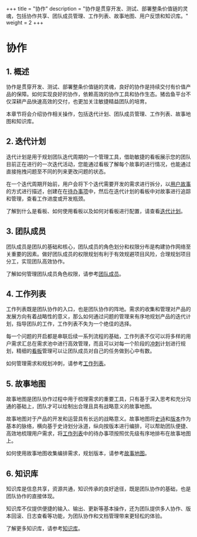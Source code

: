 +++
title = "协作"
description = "协作是贯穿开发、测试、部署整条价值链的灵魂，包括协作共享、团队成员管理、工作列表、故事地图、用户反馈和知识库。"
weight = 2
+++

# 协作

## 1. 概述

协作是贯穿开发、测试、部署整条价值链的灵魂，良好的协作是持续交付有价值产品的保障。如何实现良好的协作，依赖高效的协作工具和协作生态。猪齿鱼平台不仅深耕产品快速高效的交付，也更加关注敏捷精益团队的培育。

本章节将会介绍协作相关操作，包括迭代计划、团队成员管理、工作列表、故事地图和知识库。

## 2. 迭代计划

迭代计划是用于规划团队迭代周期的一个管理工具，借助敏捷的看板展示您的团队目前正在进行的一次迭代活动，您能通过看板了解每个故事的进行情况，也能通过直接拖拽问题至不同的列来更改问题的状态。

在一个迭代周期开始前，用户会将下个迭代需要开发的需求进行拆分，以[用户故事](./work-lists/user-story)的方式进行描述，创建在在[待办事项](./work-lists)中，然后在迭代计划的看板中对故事进行追踪和管理，查看工作进度或开发瓶颈。

了解到什么是看板、如何使用看板以及如何对看板进行配置，请查看[迭代计划](./iteration-plan)。

## 3. 团队成员

团队成员是团队的基础和核心，团队成员的角色划分和权限分布是构建协作网络至关重要的因素。做好团队成员的权限规划有利于有效规避项目风险，合理规划项目分工，实现团队高效协作。

了解如何管理团队成员角色权限，请参考[团队成员](./teammember)。

## 4. 工作列表

工作列表既是团队协作的入口，也是团队协作的阵地。需求的收集和管理对产品的发展方向有着战略性的意义，那么如何通过问题的管理来有序地规划产品的迭代计划，指导团队的工作，工作列表不失为一个绝佳的选择。

每一个问题的开启都是串联后续一系列流程的基础，工作列表不仅可以将多样的用户需求汇总在需求池中进行高效管理，而且可以对每一个阶段的[冲刺](./work-lists/sprint)计划进行规划，精细的[看板](./iteration-plan)管理可以让团队成员对自己的任务做到心中有数。

如何管理需求和规划冲刺，请参考[工作列表](./work-lists)。

## 5. 故事地图

故事地图是团队协作过程中用于梳理需求的重要工具，只有基于深入思考和充分沟通的基础上，团队才可以绘制出合理且具有战略意义的故事地图。

故事地图对于产品的开发和运营具有长远的战略意义。故事地图将[史诗](./work-lists/epic)和[版本](./work-lists)作为基本的脉络，横向基于史诗划分泳道，纵向按版本进行编排，可以帮助团队便捷、高效地梳理用户需求，将[工作列表](./work-lists)中的待办事项按照优先级有序地排布在故事地图上。

如何使用故事地图收集编排需求，规划版本，请参考[故事地图](./story-map)。

## 6. 知识库

知识库是信息共享，资源共通，知识传承的良好途径，既是团队协作的基础，也是团队协作的直接体现。

知识库不仅提供便捷的输入、输出、更新等基本操作，还为团队提供多人协作、版本回滚、日志查看等功能，为团队协作和文档管理带来更轻松的体验。

了解更多知识库，请参考[知识库](./knowledge-base)。

